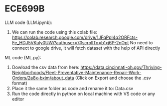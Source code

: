 # ECE699B

LLM code (LLM.ipynb):
1. We can run the code using this colab file: https://colab.research.google.com/drive/1JFqPpI4q2ORFcts-Fe_HDJ5VKuly0UWi?authuser=7#scrollTo=b1xj6P-2nOpt
   No need to connect to google drive, it will fetch dataset with the help of API directly


ML code (ML.py):
1. Dowload the csv data from here: https://data.cincinnati-oh.gov/Thriving-Neighborhoods/Fleet-Preventative-Maintenance-Repair-Work-Orders/2a8x-bxjm/about_data (Click on Export and choose the .csv format)
2. Place it the same folder as code and rename it to: Data.csv
3. Run the code directly in python on local machine with VS code or any editor
